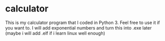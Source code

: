 # calculator
This is my calculator program that I coded in Python 3. Feel free to use it if you want to. I will add exponential numbers and turn this into .exe later (maybe i will add .elf if i learn linux well enough)
